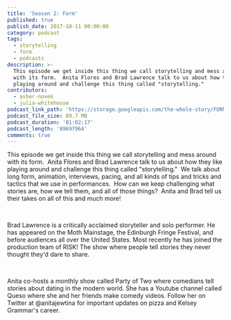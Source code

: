 ```yaml
---
title: 'Season 2: Form'
published: true
publish_date: 2017-10-11 00:00:00
category: podcast
tags:
  - storytelling
  - form
  - podcasts
description: >-
  This episode we get inside this thing we call storytelling and mess around
  with its form.  Anita Flores and Brad Lawrence talk to us about how they like
  playing around and challenge this thing called "storytelling."
contributors:
  - asher-novek
  - julia-whitehouse
podcast_link_path: 'https://storage.googleapis.com/the-whole-story/FORM%20episode%20Final%20.mp3'
podcast_file_size: 89.7 MB
podcast_duration: '01:02:17'
podcast_length: '89697964'
comments: true
---
```



This episode we get inside this thing we call storytelling and mess around with its form. &nbsp;Anita Flores and Brad Lawrence talk to us about how they like playing around and challenge this thing called "storytelling."&nbsp; We talk about long form, animation, interviews, pacing, and all kinds of tips and tricks and tactics that we use in performances.&nbsp; How can we keep challenging what stories are, how we tell them, and all of those things?&nbsp; Anita and Brad tell us their takes on all of this and much more!

&nbsp;

Brad Lawrence is a critically acclaimed storyteller and solo performer. He has appeared on the Moth Mainstage, the Edinburgh Fringe Festival, and before audiences all over the United States. Most recently he has joined the production team of RISK! The show where people tell stories they never thought they'd dare to share.

&nbsp;

Anita co-hosts a monthly show called Party of Two where comedians tell stories about dating in the modern world. She has a Youtube channel called Queso where she and her friends make comedy videos. Follow her on Twitter at @anitajewtina for important updates on pizza and Kelsey Grammar's career.